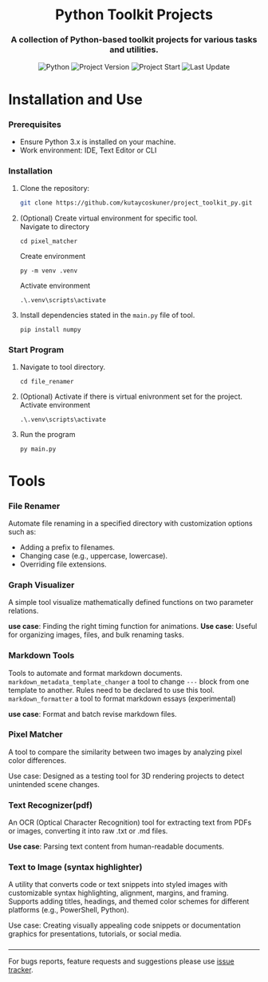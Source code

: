 <h1 align="center">
    Python Toolkit Projects
</h1>

<h3 align="center">
    A collection of Python-based toolkit projects for various tasks and utilities.
</h3>

<p align="center">
    <img alt="Python" src="https://img.shields.io/badge/Python-3.11.4-blue?logo=python&logoColor=white" />
    <img alt="Project Version" src="https://img.shields.io/badge/Version-0.20.2-blue" />
    <img alt="Project Start" src="https://img.shields.io/badge/project_start-17_Mar_2024-blue" />
    <img alt="Last Update" src="https://img.shields.io/github/last-commit/kutaycoskuner/project_toolkit_py" />
</p>

# Installation and Use

### Prerequisites
- Ensure Python 3.x is installed on your machine.
- Work environment: IDE, Text Editor or CLI 

### Installation
1. Clone the repository:
   ```bash
   git clone https://github.com/kutaycoskuner/project_toolkit_py.git
   ```
2. (Optional) Create virtual environment for specific tool.   
    Navigate to directory
    ```
    cd pixel_matcher
    ```

    Create environment
    ```
    py -m venv .venv
    ```

    Activate environment
    ```
    .\.venv\scripts\activate
    ```
    
3. Install dependencies stated in the `main.py` file of tool.
    ```
    pip install numpy
    ```

### Start Program
1. Navigate to tool directory.
    ```
    cd file_renamer
    ```
2. (Optional) Activate if there is virtual enivronment set for the project.
    Activate environment
    ```
    .\.venv\scripts\activate
    ```
3. Run the program
    ```
    py main.py
    ```


###

# Tools
### File Renamer
Automate file renaming in a specified directory with customization options such as:

- Adding a prefix to filenames.
- Changing case (e.g., uppercase, lowercase).
- Overriding file extensions.

### Graph Visualizer
A simple tool visualize mathematically defined functions on two parameter relations.

**use case**: Finding the right timing function for animations.
**Use case**: Useful for organizing images, files, and bulk renaming tasks.

### Markdown Tools
Tools to automate and format markdown documents.   
`markdown_metadata_template_changer` a tool to change `---` block from one template to another. Rules need to be declared to use this tool.  
`markdown_formatter` a tool to format markdown essays (experimental)

**use case**: Format and batch revise markdown files.

### Pixel Matcher
A tool to compare the similarity between two images by analyzing pixel color differences.


Use case: Designed as a testing tool for 3D rendering projects to detect unintended scene changes.

### Text Recognizer(pdf)
An OCR (Optical Character Recognition) tool for extracting text from PDFs or images, converting it into raw .txt or .md files.

**Use case**: Parsing text content from human-readable documents.

### Text to Image (syntax highlighter)

A utility that converts code or text snippets into styled images with customizable syntax highlighting, alignment, margins, and framing. Supports adding titles, headings, and themed color schemes for different platforms (e.g., PowerShell, Python).

Use case: Creating visually appealing code snippets or documentation graphics for presentations, tutorials, or social media.


### 

---

For bugs reports, feature requests and suggestions please use [issue tracker](https://github.com/kutaycoskuner/project_toolbox_py/issues).


